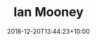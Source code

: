 ---
title: "Ian Mooney"
date: 2018-12-20T13:44:23+10:00
draft: false
jobtitle: "Ruby on Rails Developer (4.5 yrs)"
weight: 4.5
---